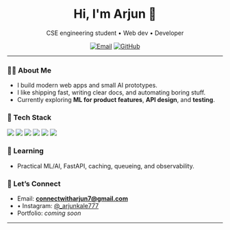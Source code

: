 <!-- Profile header -->
<h1 align="center">Hi, I'm Arjun 👋</h1>
<p align="center">CSE engineering student • Web dev  • Developer </p>

<p align="center">
  <a href="mailto:connectwitharjun7@gmail.com"><img alt="Email" src="https://img.shields.io/badge/Email-Contact-informational?logo=gmail"></a>
  <a href="https://github.com/arjun-kale"><img alt="GitHub" src="https://img.shields.io/badge/GitHub-@arjun-kale-black?logo=github"></a>
</p>

---

### 👨‍💻 About Me
- I build modern web apps and small AI prototypes.
- I like shipping fast, writing clear docs, and automating boring stuff.
- Currently exploring **ML for product features**, **API design**, and **testing**.

### 🧰 Tech Stack
<p>
  <img src="https://img.shields.io/badge/Python-3776AB?logo=python" />
  <img src="https://img.shields.io/badge/Flask-000000?logo=flask" />
  <img src="https://img.shields.io/badge/SQL-336791?logo=postgresql" />
  <img src="https://img.shields.io/badge/HTML5-E34F26?logo=html5" />
  <img src="https://img.shields.io/badge/CSS3-1572B6?logo=css3" />
  <img src="https://img.shields.io/badge/VS%20Code-007ACC?logo=visual-studio-code" />
</p>

### 🌱 Learning
- Practical ML/AI, FastAPI, caching, queueing, and observability.


### 🤝 Let’s Connect
- Email: **connectwitharjun7@gmail.com**  
- • Instagram: [@_arjunkale777](#)  
- Portfolio: *coming soon*

---
